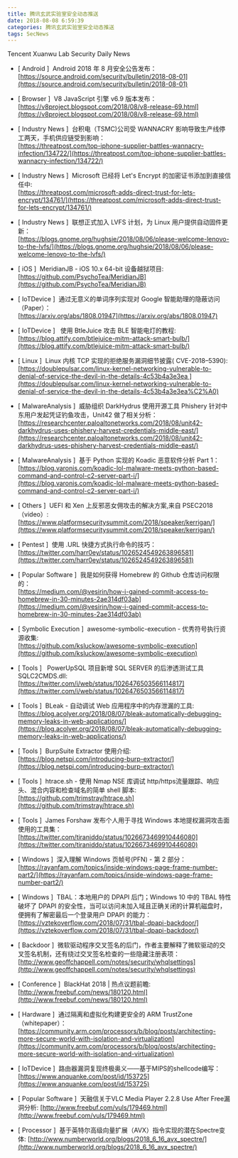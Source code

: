 ```yaml
---
title: 腾讯玄武实验室安全动态推送
date: 2018-08-08 6:59:39
categories: 腾讯玄武实验室安全动态推送
tags: SecNews
---
```


Tencent Xuanwu Lab Security Daily News  
* [ Android ]  Android 2018 年 8 月安全公告发布：   
[https://source.android.com/security/bulletin/2018-08-01](https://source.android.com/security/bulletin/2018-08-01)  

* [ Browser ]  V8 JavaScript 引擎 v6.9 版本发布：   
[https://v8project.blogspot.com/2018/08/v8-release-69.html](https://v8project.blogspot.com/2018/08/v8-release-69.html)  

* [ Industry News ]  台积电（TSMC)公司受 WANNACRY 影响导致生产线停工两天，手机供应链受到影响：   
[https://threatpost.com/top-iphone-supplier-battles-wannacry-infection/134722/](https://threatpost.com/top-iphone-supplier-battles-wannacry-infection/134722/)  

* [ Industry News ]  Microsoft 已经将 Let's Encrypt 的加密证书添加到直接信任中:   
[https://threatpost.com/microsoft-adds-direct-trust-for-lets-encrypt/134761/](https://threatpost.com/microsoft-adds-direct-trust-for-lets-encrypt/134761/)  

* [ Industry News ]  联想正式加入 LVFS 计划，为 Linux 用户提供自动固件更新：   
[https://blogs.gnome.org/hughsie/2018/08/06/please-welcome-lenovo-to-the-lvfs/](https://blogs.gnome.org/hughsie/2018/08/06/please-welcome-lenovo-to-the-lvfs/)  

* [ iOS ]  MeridianJB - iOS 10.x 64-bit 设备越狱项目:   
[https://github.com/PsychoTea/MeridianJB](https://github.com/PsychoTea/MeridianJB)  

* [ IoTDevice ]  通过无意义的单词序列实现对 Google 智能助理的隐蔽访问（Paper）：   
[https://arxiv.org/abs/1808.01947](https://arxiv.org/abs/1808.01947)  

* [ IoTDevice ]   使用 BtleJuice 攻击 BLE 智能电灯的教程:   
[https://blog.attify.com/btlejuice-mitm-attack-smart-bulb/](https://blog.attify.com/btlejuice-mitm-attack-smart-bulb/)  

* [ Linux ]  Linux 内核 TCP 实现的拒绝服务漏洞细节披露( CVE-2018–5390):   
[https://doublepulsar.com/linux-kernel-networking-vulnerable-to-denial-of-service-the-devil-in-the-details-4c53b4a3e3ea ](https://doublepulsar.com/linux-kernel-networking-vulnerable-to-denial-of-service-the-devil-in-the-details-4c53b4a3e3ea%C2%A0)  

* [ MalwareAnalysis ]  威胁组织 DarkHydrus 使用开源工具 Phishery 针对中东用户发起凭证钓鱼攻击，Unit42 做了相关分析：   
[https://researchcenter.paloaltonetworks.com/2018/08/unit42-darkhydrus-uses-phishery-harvest-credentials-middle-east/](https://researchcenter.paloaltonetworks.com/2018/08/unit42-darkhydrus-uses-phishery-harvest-credentials-middle-east/)  

* [ MalwareAnalysis ]  基于 Python 实现的 Koadic 恶意软件分析 Part 1：   
[https://blog.varonis.com/koadic-lol-malware-meets-python-based-command-and-control-c2-server-part-i/](https://blog.varonis.com/koadic-lol-malware-meets-python-based-command-and-control-c2-server-part-i/)  

* [ Others ]  UEFI 和 Xen 上反邪恶女佣攻击的解决方案,来自 PSEC2018 （video）:   
[https://www.platformsecuritysummit.com/2018/speaker/kerrigan/](https://www.platformsecuritysummit.com/2018/speaker/kerrigan/)  

* [ Pentest ]  使用 .URL 快捷方式执行命令的技巧：   
[https://twitter.com/harr0ey/status/1026524549263896581](https://twitter.com/harr0ey/status/1026524549263896581)  

* [ Popular Software ]  我是如何获得 Homebrew 的 Github 仓库访问权限的：   
[https://medium.com/@vesirin/how-i-gained-commit-access-to-homebrew-in-30-minutes-2ae314df03ab](https://medium.com/@vesirin/how-i-gained-commit-access-to-homebrew-in-30-minutes-2ae314df03ab)  

* [ Symbolic Execution ]  awesome-symbolic-execution - 优秀符号执行资源收集:   
[https://github.com/ksluckow/awesome-symbolic-execution](https://github.com/ksluckow/awesome-symbolic-execution)  

* [ Tools ]   PowerUpSQL 项目新增 SQL SERVER 的后渗透测试工具 SQLC2CMDS.dll:   
[https://twitter.com/i/web/status/1026476503566114817](https://twitter.com/i/web/status/1026476503566114817)  

* [ Tools ]  BLeak - 自动调试 Web 应用程序中的内存泄漏的工具:   
[https://blog.acolyer.org/2018/08/07/bleak-automatically-debugging-memory-leaks-in-web-applications/](https://blog.acolyer.org/2018/08/07/bleak-automatically-debugging-memory-leaks-in-web-applications/)  

* [ Tools ]  BurpSuite Extractor 使用介绍:   
[https://blog.netspi.com/introducing-burp-extractor/](https://blog.netspi.com/introducing-burp-extractor/)  

* [ Tools ]  htrace.sh - 使用 Nmap NSE 库调试 http/https流量跟踪、响应头、混合内容和检查域名的简单 shell 脚本:   
[https://github.com/trimstray/htrace.sh](https://github.com/trimstray/htrace.sh)  

* [ Tools ]  James Forshaw 发布个人用于寻找 Windows 本地提权漏洞攻击面使用的工具集：   
[https://twitter.com/tiraniddo/status/1026673469910446080](https://twitter.com/tiraniddo/status/1026673469910446080)  

* [ Windows ]  深入理解 Windows 页帧号(PFN) - 第 2 部分：   
[https://rayanfam.com/topics/inside-windows-page-frame-number-part2/](https://rayanfam.com/topics/inside-windows-page-frame-number-part2/)  

* [ Windows ]  TBAL：本地用户的 DPAPI 后门；Windows 10 中的 TBAL 特性破坏了 DPAPI 的安全性，当可以访问未加入域且正确关闭的计算机磁盘时，便拥有了解密最后一个登录用户 DPAPI 的能力：   
[https://vztekoverflow.com/2018/07/31/tbal-dpapi-backdoor/](https://vztekoverflow.com/2018/07/31/tbal-dpapi-backdoor/)  

* [ Backdoor ]  微软驱动程序交叉签名的后门，作者主要解释了微软驱动的交叉签名机制，还有绕过交叉签名检查的一些隐藏注册表项： 
[http://www.geoffchappell.com/notes/security/whqlsettings](http://www.geoffchappell.com/notes/security/whqlsettings)  

* [ Conference ]  BlackHat 2018 | 热点议题前瞻: 
[http://www.freebuf.com/news/180120.html](http://www.freebuf.com/news/180120.html)  

* [ Hardware ]  通过隔离和虚拟化构建更安全的 ARM TrustZone（whitepaper）： 
[https://community.arm.com/processors/b/blog/posts/architecting-more-secure-world-with-isolation-and-virtualization](https://community.arm.com/processors/b/blog/posts/architecting-more-secure-world-with-isolation-and-virtualization)  

* [ IoTDevice ]  路由器漏洞复现终极奥义——基于MIPS的shellcode编写： 
[https://www.anquanke.com/post/id/153725](https://www.anquanke.com/post/id/153725)  

* [ Popular Software ]  天融信关于VLC Media Player 2.2.8 Use After Free漏洞分析: 
[http://www.freebuf.com/vuls/179469.html](http://www.freebuf.com/vuls/179469.html)  

* [ Processor ]  基于英特尔高级向量扩展（AVX）指令实现的潜在Spectre变体: 
[http://www.numberworld.org/blogs/2018_6_16_avx_spectre/](http://www.numberworld.org/blogs/2018_6_16_avx_spectre/)  

